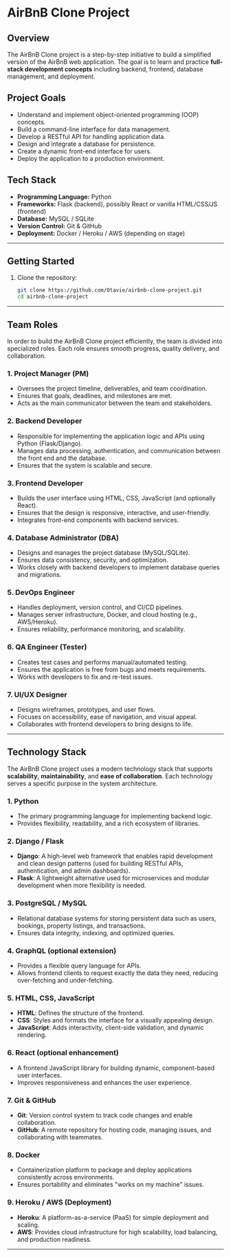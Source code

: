 # AirBnB Clone Project

## Overview
The AirBnB Clone project is a step-by-step initiative to build a simplified version of the AirBnB web application. The goal is to learn and practice **full-stack development concepts** including backend, frontend, database management, and deployment.

## Project Goals
- Understand and implement object-oriented programming (OOP) concepts.
- Build a command-line interface for data management.
- Develop a RESTful API for handling application data.
- Design and integrate a database for persistence.
- Create a dynamic front-end interface for users.
- Deploy the application to a production environment.

## Tech Stack
- **Programming Language:** Python  
- **Frameworks:** Flask (backend), possibly React or vanilla HTML/CSS/JS (frontend)  
- **Database:** MySQL / SQLite  
- **Version Control:** Git & GitHub  
- **Deployment:** Docker / Heroku / AWS (depending on stage)  

---

## Getting Started
1. Clone the repository:
   ```bash
   git clone https://github.com/Otavie/airbnb-clone-project.git
   cd airbnb-clone-project

---

## Team Roles

In order to build the AirBnB Clone project efficiently, the team is divided into specialized roles. Each role ensures smooth progress, quality delivery, and collaboration.

### 1. Project Manager (PM)
- Oversees the project timeline, deliverables, and team coordination.
- Ensures that goals, deadlines, and milestones are met.
- Acts as the main communicator between the team and stakeholders.

### 2. Backend Developer
- Responsible for implementing the application logic and APIs using Python (Flask/Django).
- Manages data processing, authentication, and communication between the front end and the database.
- Ensures that the system is scalable and secure.

### 3. Frontend Developer
- Builds the user interface using HTML, CSS, JavaScript (and optionally React).
- Ensures that the design is responsive, interactive, and user-friendly.
- Integrates front-end components with backend services.

### 4. Database Administrator (DBA)
- Designs and manages the project database (MySQL/SQLite).
- Ensures data consistency, security, and optimization.
- Works closely with backend developers to implement database queries and migrations.

### 5. DevOps Engineer
- Handles deployment, version control, and CI/CD pipelines.
- Manages server infrastructure, Docker, and cloud hosting (e.g., AWS/Heroku).
- Ensures reliability, performance monitoring, and scalability.

### 6. QA Engineer (Tester)
- Creates test cases and performs manual/automated testing.
- Ensures the application is free from bugs and meets requirements.
- Works with developers to fix and re-test issues.

### 7. UI/UX Designer
- Designs wireframes, prototypes, and user flows.
- Focuses on accessibility, ease of navigation, and visual appeal.
- Collaborates with frontend developers to bring designs to life.

---

## Technology Stack

The AirBnB Clone project uses a modern technology stack that supports **scalability**, **maintainability**, and **ease of collaboration**. Each technology serves a specific purpose in the system architecture.

### 1. Python
- The primary programming language for implementing backend logic.
- Provides flexibility, readability, and a rich ecosystem of libraries.

### 2. Django / Flask
- **Django**: A high-level web framework that enables rapid development and clean design patterns (used for building RESTful APIs, authentication, and admin dashboards).
- **Flask**: A lightweight alternative used for microservices and modular development when more flexibility is needed.

### 3. PostgreSQL / MySQL
- Relational database systems for storing persistent data such as users, bookings, property listings, and transactions.
- Ensures data integrity, indexing, and optimized queries.

### 4. GraphQL (optional extension)
- Provides a flexible query language for APIs.
- Allows frontend clients to request exactly the data they need, reducing over-fetching and under-fetching.

### 5. HTML, CSS, JavaScript
- **HTML**: Defines the structure of the frontend.
- **CSS**: Styles and formats the interface for a visually appealing design.
- **JavaScript**: Adds interactivity, client-side validation, and dynamic rendering.

### 6. React (optional enhancement)
- A frontend JavaScript library for building dynamic, component-based user interfaces.
- Improves responsiveness and enhances the user experience.

### 7. Git & GitHub
- **Git**: Version control system to track code changes and enable collaboration.
- **GitHub**: A remote repository for hosting code, managing issues, and collaborating with teammates.

### 8. Docker
- Containerization platform to package and deploy applications consistently across environments.
- Ensures portability and eliminates "works on my machine" issues.

### 9. Heroku / AWS (Deployment)
- **Heroku**: A platform-as-a-service (PaaS) for simple deployment and scaling.
- **AWS**: Provides cloud infrastructure for high scalability, load balancing, and production readiness.

---
